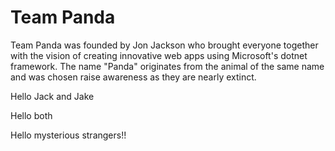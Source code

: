 # Team Panda

Team Panda was founded by Jon Jackson who brought everyone together with the vision of creating innovative web apps using Microsoft's dotnet framework. The name "Panda" originates from the animal of the same name and was chosen raise awareness as they are nearly extinct.

Hello Jack and Jake

Hello both 

Hello mysterious strangers!!